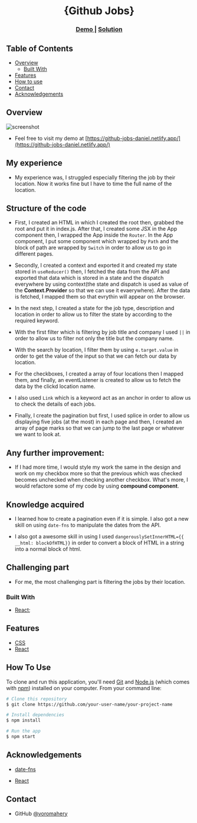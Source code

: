 <h1 align="center">{Github Jobs}</h1>

<div align="center">
  <h3>
    <a href="https://https://github-jobs-refactored.netlify.app/">
      Demo
    </a>
    <span> | </span>
    <a href="https://github.com/voromahery/github-jobs">
      Solution
    </a>
  </h3>
</div>

<!-- TABLE OF CONTENTS -->

## Table of Contents

-   [Overview](#overview)
    -   [Built With](#built-with)
-   [Features](#features)
-   [How to use](#how-to-use)
-   [Contact](#contact)
-   [Acknowledgements](#acknowledgements)

<!-- OVERVIEW -->

## Overview

![screenshot](./github-jobs.png)

-   Feel free to visit my demo at [https://github-jobs-daniel.netlify.app/](https://github-jobs-daniel.netlify.app/)

## My experience
-   My experience was, I struggled especially filtering the job by their location. Now it works fine but I have to time the full name of the location.

## Structure of the code
- First, I created an HTML in which I created the root then, grabbed the root and put it in index.js. After that, I created some JSX in the App component then, I wrapped the App inside the `Router`. In the App component, I put some component which wrapped by `Path` and the block of path are wrapped by `Switch` in order to allow us to go in different pages.

- Secondly, I created a context and exported it and created my state stored in `useReducer()` then, I fetched the data from the API and exported that data which is stored in a state and the dispatch everywhere by using context(the state and dispatch is used as value of the **Context.Provider** so that we can use it evaerywhere). After the data is fetched, I mapped them so that evrythin will appear on the browser.

- In the next step, I created a state for the job type, description and location in order to allow us to filter the state by according to the required keyword.

- With the first filter which is filtering by job title and company I used `||` in order to allow us to filter not only the title but the company name.

- With the search by location, I filter them by using `e.target.value` in order to get the value of the input so that we can fetch our data by location.

- For the checkboxes, I created a array of four locations then I mapped them, and finally, an eventListener is created to allow us to fetch the data by the clickd location name.

- I also used `Link` which is a keyword act as an anchor in order to allow us to check the details of each jobs.

- Finally, I create the pagination but first, I used splice in order to allow us displaying five jobs (at the most) in each page and then, I created an array of page marks so that we can jump to the last page or whatever we want to look at.

## Any further improvement:
-  If I had more time, I would style my work the same in the design and work on my checkbox more so that the previous which was checked becomes unchecked when checking another checkbox. What's more, I would refactore some of my code by using **compound component**.

## Knowledge acquired
-   I learned how to create a pagination even if it is simple. I also got a new skill on using `date-fns` to manipulate the dates from the API.

- I also got a awesome skill in using I used `dangerouslySetInnerHTML={{ __html: blockOfHTML}}` in order to convert a block of HTML in a string into a normal block of html.

## Challenging part
-   For me, the most challenging part is filtering the jobs by their location.

### Built With

-   [React](https://reactjs.org/);

## Features

- [CSS](https://developer.mozilla.org/en-US/docs/Web/CSS)
- [React](https://reactjs.org/)

## How To Use

To clone and run this application, you'll need [Git](https://git-scm.com) and [Node.js](https://nodejs.org/en/download/) (which comes with [npm](http://npmjs.com)) installed on your computer. From your command line:

```bash
# Clone this repository
$ git clone https://github.com/your-user-name/your-project-name

# Install dependencies
$ npm install

# Run the app
$ npm start
```

## Acknowledgements
- [date-fns](https://www.npmjs.com/package/date-fns)

- [React](https://reactjs.org/docs/dom-elements.html)
## Contact

-   GitHub [@voromahery](https://github.com/voromahery)
